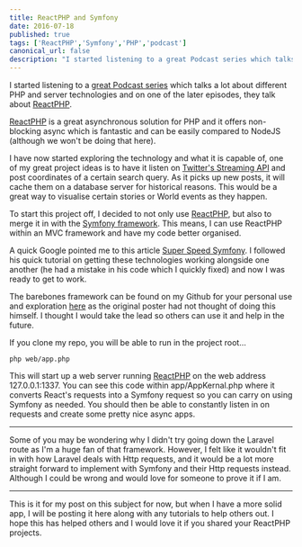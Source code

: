```yaml
---
title: ReactPHP and Symfony
date: 2016-07-18
published: true
tags: ['ReactPHP','Symfony','PHP','podcast']
canonical_url: false
description: "I started listening to a great Podcast series which talks a lot about different PHP and server technologies and on one of the later episodes, they talk about ReactPHP."
---
```


I started listening to a [great Podcast series](https://phptownhall.com/episode-49-async/) which talks a lot about different PHP and server technologies and on one of the later episodes, they talk about [ReactPHP](https://reactphp.org/).

[ReactPHP](https://reactphp.org/) is a great asynchronous solution for PHP and it offers non-blocking async which is fantastic and can be easily compared to NodeJS (although we won't be doing that here).

I have now started exploring the technology and what it is capable of, one of my great project ideas is to have it listen on [Twitter's Streaming API](https://dev.twitter.com/streaming/overview) and post coordinates of a certain search query. As it picks up new posts, it will cache them on a database server for historical reasons. This would be a great way to visualise certain stories or World events as they happen.

To start this project off, I decided to not only use [ReactPHP](https://reactphp.org/), but also to merge it in with the [Symfony framework](https://symfony.com/). This means, I can use ReactPHP within an MVC framework and have my code better organised.

A quick Google pointed me to this article [Super Speed Symfony](https://gnugat.github.io/2016/04/13/super-speed-sf-react-php.html). I followed his quick tutorial on getting these technologies working alongside one another (he had a mistake in his code which I quickly fixed) and now I was ready to get to work.

The barebones framework can be found on my Github for your personal use and exploration [here](https://github.com/Michael-Brooks/react-symfony) as the original poster had not thought of doing this himself. I thought I would take the lead so others can use it and help in the future.

If you clone my repo, you will be able to run in the project root...

``` php web/app.php ```

This will start up a web server running [ReactPHP](https://reactphp.org) on the web address 127.0.0.1:1337. You can see this code within app/AppKernal.php where it converts React's requests into a Symfony request so you can carry on using Symfony as needed. You should then be able to constantly listen in on requests and create some pretty nice async apps.

---

Some of you may be wondering why I didn't try going down the Laravel route as I'm a huge fan of that framework. However, I felt like it wouldn't fit in with how Laravel deals with Http requests, and it would be a lot more straight forward to implement with Symfony and their Http requests instead. Although I could be wrong and would love for someone to prove it if I am.

---

This is it for my post on this subject for now, but when I have a more solid app, I will be posting it here along with any tutorials to help others out. I hope this has helped others and I would love it if you shared your ReactPHP projects.
